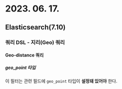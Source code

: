 # 2023. 06. 17.

## Elasticsearch(7.10)

### 쿼리 DSL - 지리(Geo) 쿼리

#### Geo-distance 쿼리

##### geo_point 타입

이 필터는 관련 필드에 `geo_point` 타입이 **설정돼 있어야** 한다.
